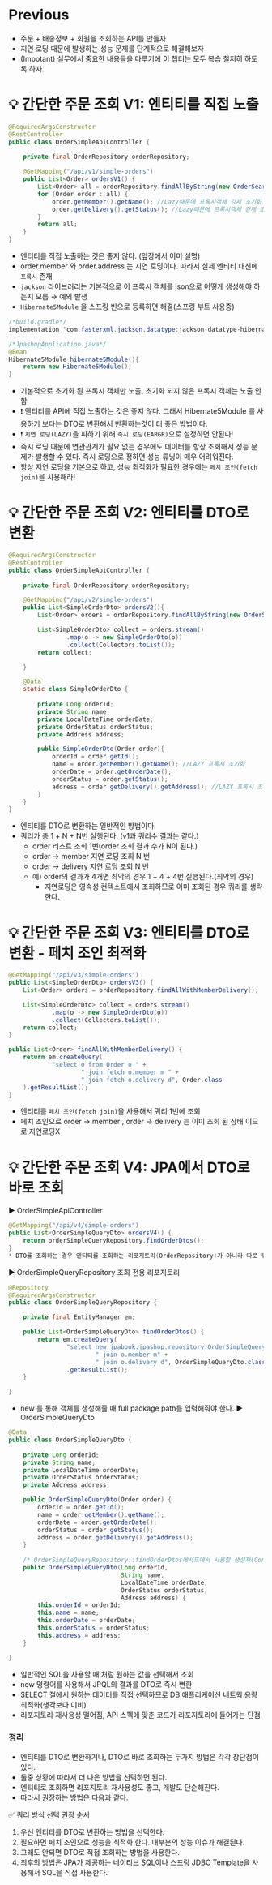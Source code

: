# Previous
* 주문 + 배송정보 + 회원을 조회하는 API를 만들자
* 지연 로딩 때문에 발생하는 성능 문제를 단계적으로 해결해보자
* (Impotant) 실무에서 중요한 내용들을 다루기에 이 챕터는 모두 복습 철저히 하도록 하자.

# 💡 간단한 주문 조회 V1: 엔티티를 직접 노출
```java
@RequiredArgsConstructor
@RestController
public class OrderSimpleApiController {
  
    private final OrderRepository orderRepository;

    @GetMapping("/api/v1/simple-orders")
    public List<Order> ordersV1() {
        List<Order> all = orderRepository.findAllByString(new OrderSearch());
        for (Order order : all) {
            order.getMember().getName(); //Lazy때문에 프록시객체 강제 초기화
            order.getDelivery().getStatus(); //Lazy때문에 프록시객체 강제 초기화
        }
        return all;
    }
}
```
* 엔티티를 직접 노출하는 것은 좋지 않다. (앞장에서 이미 설명)
* order.member 와 order.address 는 지연 로딩이다. 따라서 실제 엔티티 대신에 `프록시` 존재
* `jackson` 라이브러리는 기본적으로 이 프록시 객체를 json으로 어떻게 생성해야 하는지 모름 → 예외 발생
* `Hibernate5Module` 을 스프링 빈으로 등록하면 해결(스프링 부트 사용중)

```java
/*build.gradle*/
implementation 'com.fasterxml.jackson.datatype:jackson-datatype-hibernate5'

/*JpashopApplication.java*/
@Bean
Hibernate5Module hibernate5Module(){
    return new Hibernate5Module();
}
```
* 기본적으로 초기화 된 프록시 객체만 노출, 초기화 되지 않은 프록시 객체는 노출 안함
* ❗ 엔티티를 API에 직접 노출하는 것은 좋지 않다. 그래서 Hibernate5Module 를 사용하기 보다는 DTO로 변환해서 반환하는것이 더 좋은 방법이다.
* ❗ `지연 로딩(LAZY)`을 피하기 위해 `즉시 로딩(EARGR)`으로 설정하면 안된다! 
* 즉시 로딩 때문에 연관관계가 필요 없는 경우에도 데이터를 항상 조회해서 성능 문제가 발생할 수 있다. 즉시 로딩으로 정하면 성능 튜닝이 매우 어려워진다.
* 항상 지연 로딩을 기본으로 하고, 성능 최적화가 필요한 경우에는 `페치 조인(fetch join)`을 사용해라!

# 💡 간단한 주문 조회 V2: 엔티티를 DTO로 변환
```java
@RequiredArgsConstructor
@RestController
public class OrderSimpleApiController {
  
    private final OrderRepository orderRepository;

    @GetMapping("/api/v2/simple-orders")
    public List<SimpleOrderDto> ordersV2(){
        List<Order> orders = orderRepository.findAllByString(new OrderSearch());

        List<SimpleOrderDto> collect = orders.stream()
                .map(o -> new SimpleOrderDto(o))
                .collect(Collectors.toList());
        return collect;

    }

    @Data
    static class SimpleOrderDto {
      
        private Long orderId;
        private String name;
        private LocalDateTime orderDate;
        private OrderStatus orderStatus;
        private Address address;

        public SimpleOrderDto(Order order){
            orderId = order.getId();
            name = order.getMember().getName(); //LAZY 프록시 초기화
            orderDate = order.getOrderDate();
            orderStatus = order.getStatus();
            address = order.getDelivery().getAddress(); //LAZY 프록시 초기화
        }
    }
}
```
* 엔티티를 DTO로 변환하는 일반적인 방법이다.
* 쿼리가 총 1 + N + N번 실행된다. (v1과 쿼리수 결과는 같다.)
  * order 리스트 조회 1번(order 조회 결과 수가 N이 된다.)
  * order -> member 지연 로딩 조회 N 번
  * order -> delivery 지연 로딩 조회 N 번
  * 예) order의 결과가 4개면 최악의 경우 1 + 4 + 4번 실행된다.(최악의 경우)
    * 지연로딩은 영속성 컨텍스트에서 조회하므로 이미 조회된 경우 쿼리를 생략한다.

# 💡 간단한 주문 조회 V3: 엔티티를 DTO로 변환 - 페치 조인 최적화
```java
@GetMapping("/api/v3/simple-orders")
public List<SimpleOrderDto> ordersV3() {
    List<Order> orders = orderRepository.findAllWithMemberDelivery();

    List<SimpleOrderDto> collect = orders.stream()
            .map(o -> new SimpleOrderDto(o))
            .collect(Collectors.toList());
    return collect;
}
```
```java
public List<Order> findAllWithMemberDelivery() {
    return em.createQuery(
            "select o from Order o " +
                    " join fetch o.member m " +
                    " join fetch o.delivery d", Order.class
    ).getResultList();
}
```
* 엔티티를 `페치 조인(fetch join)`을 사용해서 쿼리 1번에 조회
* 페치 조인으로 order → member , order → delivery 는 이미 조회 된 상태 이므로 지연로딩X

# 💡 간단한 주문 조회 V4: JPA에서 DTO로 바로 조회
▶️ OrderSimpleApiController
```java
@GetMapping("/api/v4/simple-orders")
public List<OrderSimpleQueryDto> ordersV4() {
    return orderSimpleQueryRepository.findOrderDtos(); 
}
* DTO를 조회하는 경우 엔티티를 조회하는 리포지토리(OrderRepository)가 아니라 따로 쿼리용 리포지토리를 만들면 구분이 쉽다.
```
▶️ OrderSimpleQueryRepository 조회 전용 리포지토리
```java
@Repository
@RequiredArgsConstructor
public class OrderSimpleQueryRepository {

    private final EntityManager em;

    public List<OrderSimpleQueryDto> findOrderDtos() {
        return em.createQuery(
                "select new jpabook.jpashop.repository.OrderSimpleQueryDto(o.id, m.name, o.orderDate, o.status, d.address) from Order o" +
                        " join o.member m" +
                        " join o.delivery d", OrderSimpleQueryDto.class)
                .getResultList();
    }

}
```
* new 를 통해 객체를 생성해줄 때 full package path를 입력해줘야 한다. 
▶️ OrderSimpleQueryDto
```java
@Data
public class OrderSimpleQueryDto {
  
    private Long orderId;
    private String name;
    private LocalDateTime orderDate;
    private OrderStatus orderStatus;
    private Address address;

    public OrderSimpleQueryDto(Order order) {
        orderId = order.getId();
        name = order.getMember().getName();
        orderDate = order.getOrderDate();
        orderStatus = order.getStatus();
        address = order.getDelivery().getAddress();
    }
  
    /* OrderSimpleQueryRepository::findOrderDtos메서드에서 사용할 생성자(Constructor)*/
    public OrderSimpleQueryDto(Long orderId,
                               String name,
                               LocalDateTime orderDate,
                               OrderStatus orderStatus,
                               Address address) {
        this.orderId = orderId;
        this.name = name;
        this.orderDate = orderDate;
        this.orderStatus = orderStatus;
        this.address = address;
    }

}
```
* 일반적인 SQL을 사용할 때 처럼 원하는 값을 선택해서 조회
* new 명령어를 사용해서 JPQL의 결과를 DTO로 즉시 변환
* SELECT 절에서 원하는 데이터를 직접 선택하므로 DB 애플리케이션 네트웍 용량 최적화(생각보다 미비)
* 리포지토리 재사용성 떨어짐, API 스펙에 맞춘 코드가 리포지토리에 들어가는 단점

### 정리
* 엔티티를 DTO로 변환하거나, DTO로 바로 조회하는 두가지 방법은 각각 장단점이 있다. 
* 둘중 상황에 따라서 더 나은 방법을 선택하면 된다. 
* 엔티티로 조회하면 리포지토리 재사용성도 좋고, 개발도 단순해진다.
* 따라서 권장하는 방법은 다음과 같다.

✅ 쿼리 방식 선택 권장 순서
1. 우선 엔티티를 DTO로 변환하는 방법을 선택한다.
2. 필요하면 페치 조인으로 성능을 최적화 한다. 대부분의 성능 이슈가 해결된다.
3. 그래도 안되면 DTO로 직접 조회하는 방법을 사용한다.
4. 최후의 방법은 JPA가 제공하는 네이티브 SQL이나 스프링 JDBC Template을 사용해서 SQL을 직접 사용한다.
